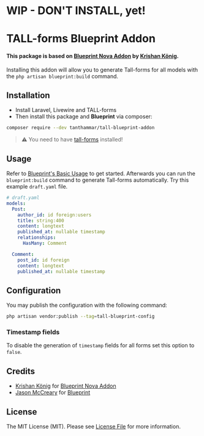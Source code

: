 # WIP - DON'T INSTALL, yet!

# TALL-forms Blueprint Addon
#### This package is based on [Blueprint Nova Addon](https://github.com/Naoray/blueprint-nova-addon) by [Krishan König](https://github.com/naoray).

Installing this addon will allow you to generate Tall-forms for all models with the `php artisan blueprint:build` command.

## Installation
* Install Laravel, Livewire and TALL-forms
* Then install this package and **Blueprint** via composer:

```bash
composer require --dev tanthammar/tall-blueprint-addon
```

> :warning: You need to have [tall-forms](https://github.com/tanthammar/tall-forms/) installed!

## Usage
Refer to [Blueprint's Basic Usage](https://github.com/laravel-shift/blueprint#basic-usage) 
to get started. Afterwards you can run the `blueprint:build` command to 
generate Tall-forms automatically. Try this example `draft.yaml` file.

```yaml
# draft.yaml
models:
  Post:
    author_id: id foreign:users
    title: string:400
    content: longtext
    published_at: nullable timestamp
    relationships:
      HasMany: Comment

  Comment:
    post_id: id foreign
    content: longtext
    published_at: nullable timestamp
```

## Configuration
You may publish the configuration with the following command:

```bash
php artisan vendor:publish --tag=tall-blueprint-config
```

### Timestamp fields
To disable the generation of `timestamp` fields for all forms set this option to `false`.

## Credits

- [Krishan König](https://github.com/naoray) for [Blueprint Nova Addon](https://github.com/Naoray/blueprint-nova-addon)
- [Jason McCreary](https://github.com/jasonmccreary) for [Blueprint](https://github.com/laravel-shift/blueprint)

## License

The MIT License (MIT). Please see [License File](LICENSE.md) for more information.
